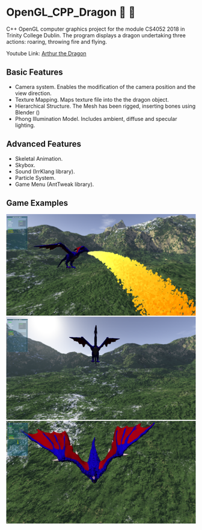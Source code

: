 # OpenGL_CPP_Dragon :dragon: :dragon_face:

C++ OpenGL computer graphics project for the module CS4052 2018 in Trinity College Dublin. The program displays a dragon 
undertaking three actions: roaring, throwing fire and flying. 

Youtube Link: [Arthur the Dragon](https://www.youtube.com/watch?v=5ZDVskoKSa0)


## Basic Features
  * Camera system. Enables the modification of the camera position and the view direction.
  * Texture Mapping. Maps texture file into the the dragon object.
  * Hierarchical Structure. The Mesh has been rigged, inserting bones using Blender ()
  * Phong Illumination Model. Includes ambient, diffuse and specular lighting.
  
## Advanced Features
  * Skeletal Animation. 
  * Skybox.
  * Sound (IrrKlang library).
  * Particle System.
  * Game Menu (AntTweak library).
  
## Game Examples
  ![Image of Dragon Breath](/Assets/Img/dragonBreadth.png)
  ![Image of Dragon Flight](/Assets/Img/dragonFlight.png)
  ![Image of Dragon Top](/Assets/Img/dragonTop.png)

